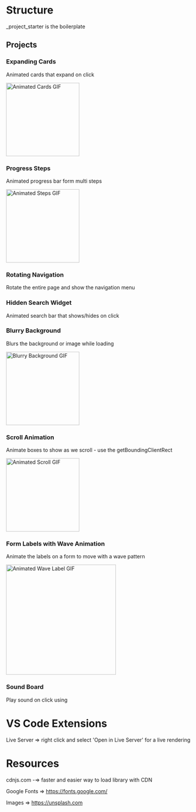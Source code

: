 # Structure

\_project_starter is the boilerplate

## Projects

### Expanding Cards

Animated cards that expand on click

<img src="https://media0.giphy.com/media/v1.Y2lkPTc5MGI3NjExNDFjMWM5MzU5MGVlMWY1MDBkNWU3MGQ3ODRjNmY5ZDcyN2ZhYjZkYSZjdD1n/gOGJInSs0IdOSpzL30/giphy.gif" alt="Animated Cards GIF" width="200">

### Progress Steps

Animated progress bar form multi steps

<img src="https://media3.giphy.com/media/v1.Y2lkPTc5MGI3NjExODQwZTUzNDFkNmI0MzRjOWQ0NDkzNjRjMzI4Zjc4ZjA3OTYyMGQyMyZjdD1n/x2iwpSm4RBPYHpaG6y/giphy.gif" alt="Animated Steps GIF" width="200">

### Rotating Navigation

Rotate the entire page and show the navigation menu

### Hidden Search Widget

Animated search bar that shows/hides on click

### Blurry Background

Blurs the background or image while loading

<img src="https://media3.giphy.com/media/v1.Y2lkPTc5MGI3NjExMTY3NGZmYzAxZTcxNjRhZjZhMzE4OThjYTA2OTg5Zjk4NTNlZjM3NyZjdD1n/omdqEWW2V4rjNTczJw/giphy.gif" alt="Blurry Background GIF" width="200">

### Scroll Animation

Animate boxes to show as we scroll - use the getBoundingClientRect

<img src="https://media4.giphy.com/media/Yhf903JR7GjdO5YFsR/giphy.gif" alt="Animated Scroll GIF" width="200">

### Form Labels with Wave Animation

Animate the labels on a form to move with a wave pattern

<img src="https://media1.giphy.com/media/v1.Y2lkPTc5MGI3NjExZWVkNDM3NDYxNzgwNzAzZDkyOWYwZjIzOTZhZjBiZmRhMjYwMzhmYSZjdD1n/3GGd0QLm9lIkfvIjZk/giphy.gif" alt="Animated Wave Label GIF" width="300">

### Sound Board

Play sound on click using <audio> elements https://developer.mozilla.org/en-US/docs/Web/HTML/Element/audio

# VS Code Extensions

Live Server => right click and select 'Open in Live Server' for a live rendering

# Resources

cdnjs.com -=> faster and easier way to load library with CDN

Google Fonts => https://fonts.google.com/

Images => https://unsplash.com

